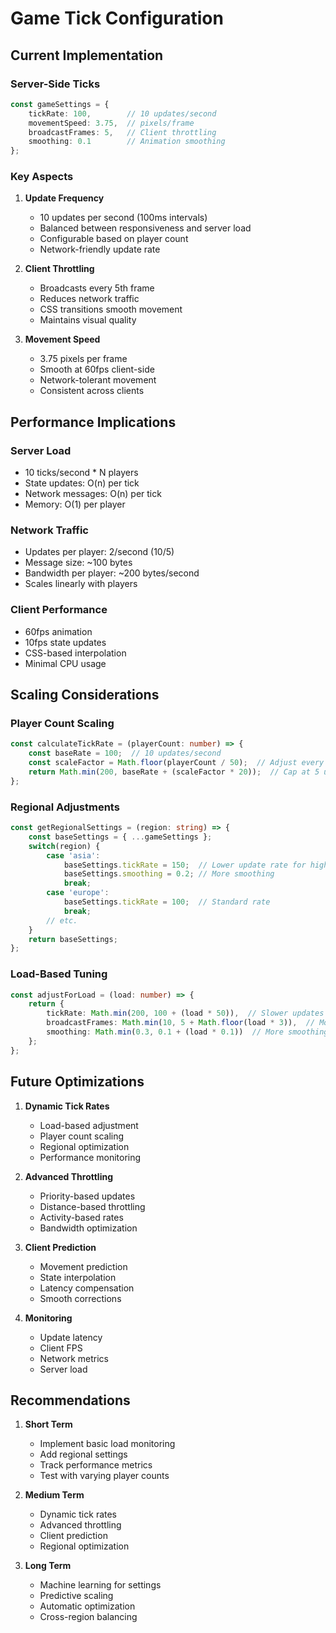 # Game Tick Configuration

## Current Implementation

### Server-Side Ticks
```typescript
const gameSettings = {
    tickRate: 100,        // 10 updates/second
    movementSpeed: 3.75,  // pixels/frame
    broadcastFrames: 5,   // Client throttling
    smoothing: 0.1        // Animation smoothing
};
```

### Key Aspects

1. **Update Frequency**
   - 10 updates per second (100ms intervals)
   - Balanced between responsiveness and server load
   - Configurable based on player count
   - Network-friendly update rate

2. **Client Throttling**
   - Broadcasts every 5th frame
   - Reduces network traffic
   - CSS transitions smooth movement
   - Maintains visual quality

3. **Movement Speed**
   - 3.75 pixels per frame
   - Smooth at 60fps client-side
   - Network-tolerant movement
   - Consistent across clients

## Performance Implications

### Server Load
- 10 ticks/second * N players
- State updates: O(n) per tick
- Network messages: O(n) per tick
- Memory: O(1) per player

### Network Traffic
- Updates per player: 2/second (10/5)
- Message size: ~100 bytes
- Bandwidth per player: ~200 bytes/second
- Scales linearly with players

### Client Performance
- 60fps animation
- 10fps state updates
- CSS-based interpolation
- Minimal CPU usage

## Scaling Considerations

### Player Count Scaling
```typescript
const calculateTickRate = (playerCount: number) => {
    const baseRate = 100;  // 10 updates/second
    const scaleFactor = Math.floor(playerCount / 50);  // Adjust every 50 players
    return Math.min(200, baseRate + (scaleFactor * 20));  // Cap at 5 updates/second
};
```

### Regional Adjustments
```typescript
const getRegionalSettings = (region: string) => {
    const baseSettings = { ...gameSettings };
    switch(region) {
        case 'asia':
            baseSettings.tickRate = 150;  // Lower update rate for high latency
            baseSettings.smoothing = 0.2; // More smoothing
            break;
        case 'europe':
            baseSettings.tickRate = 100;  // Standard rate
            break;
        // etc.
    }
    return baseSettings;
};
```

### Load-Based Tuning
```typescript
const adjustForLoad = (load: number) => {
    return {
        tickRate: Math.min(200, 100 + (load * 50)),  // Slower updates under load
        broadcastFrames: Math.min(10, 5 + Math.floor(load * 3)),  // More throttling
        smoothing: Math.min(0.3, 0.1 + (load * 0.1))  // More smoothing
    };
};
```

## Future Optimizations

1. **Dynamic Tick Rates**
   - Load-based adjustment
   - Player count scaling
   - Regional optimization
   - Performance monitoring

2. **Advanced Throttling**
   - Priority-based updates
   - Distance-based throttling
   - Activity-based rates
   - Bandwidth optimization

3. **Client Prediction**
   - Movement prediction
   - State interpolation
   - Latency compensation
   - Smooth corrections

4. **Monitoring**
   - Update latency
   - Client FPS
   - Network metrics
   - Server load

## Recommendations

1. **Short Term**
   - Implement basic load monitoring
   - Add regional settings
   - Track performance metrics
   - Test with varying player counts

2. **Medium Term**
   - Dynamic tick rates
   - Advanced throttling
   - Client prediction
   - Regional optimization

3. **Long Term**
   - Machine learning for settings
   - Predictive scaling
   - Automatic optimization
   - Cross-region balancing